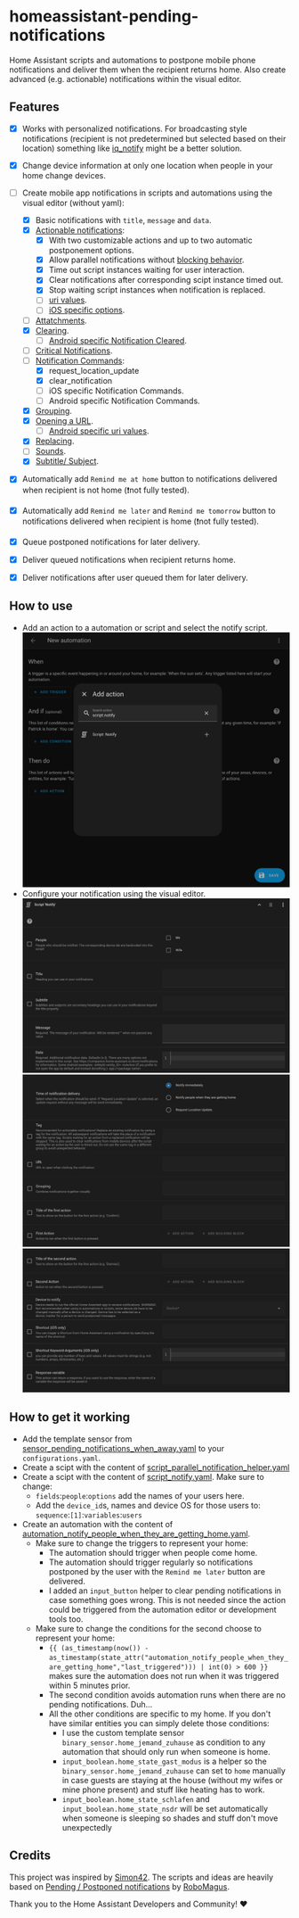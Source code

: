 # homeassistant-pending-notifications
Home Assistant scripts and automations to postpone mobile phone notifications and deliver them when the recipient returns home. Also create advanced (e.g. actionable) notifications within the visual editor.

## Features
- [x] Works with personalized notifications. For broadcasting style notifications (recipient is not predetermined but selected based on their location) something like [iq_notify](https://github.com/cadavre/iq_notify) might be a better solution.
- [x] Change device information at only one location when people in your home change devices.
- [ ] Create mobile app notifications in scripts and automations using the visual editor (without yaml):
  - [x] Basic notifications with `title`, `message` and `data`.
  - [x] [Actionable notifications](https://companion.home-assistant.io/docs/notifications/actionable-notifications):
    - [x] With two customizable actions and up to two automatic postponement options.
    - [x] Allow parallel notifications without [blocking behavior](https://companion.home-assistant.io/docs/notifications/actionable-notifications#blocking-behaviour).
    - [x] Time out script instances waiting for user interaction.
    - [x] Clear notifications after corresponding scipt instance timed out.
    - [x] Stop waiting script instances when notification is replaced.
    - [ ] [uri values](https://companion.home-assistant.io/docs/notifications/actionable-notifications#uri-values).
    - [ ] [iOS specific options](https://companion.home-assistant.io/docs/notifications/actionable-notifications#ios-specific-options).
  - [ ] [Attatchments](https://companion.home-assistant.io/docs/notifications/notification-attachments).
  - [x] [Clearing](https://companion.home-assistant.io/docs/notifications/notifications-basic#clearing).
    - [ ] [Android specific Notification Cleared](https://companion.home-assistant.io/docs/notifications/notification-cleared).
  - [ ] [Critical Notifications](https://companion.home-assistant.io/docs/notifications/critical-notifications).
  - [ ] [Notification Commands](https://companion.home-assistant.io/docs/notifications/notification-commands):
    - [x] request_location_update
    - [x] clear_notification
    - [ ] iOS specific Notification Commands.
    - [ ] Android specific Notification Commands.
  - [x] [Grouping](https://companion.home-assistant.io/docs/notifications/notifications-basic#grouping).
  - [x] [Opening a URL](https://companion.home-assistant.io/docs/notifications/notifications-basic#opening-a-url).
    - [ ] [Android specific uri values](https://companion.home-assistant.io/docs/notifications/actionable-notifications#blocking-behaviour).
  - [x] [Replacing](https://companion.home-assistant.io/docs/notifications/notifications-basic#replacing).
  - [ ] [Sounds](https://companion.home-assistant.io/docs/notifications/notification-sounds).
  - [x] [Subtitle/ Subject](https://companion.home-assistant.io/docs/notifications/notifications-basic#subtitle--subject).
- [x] Automatically add `Remind me at home` button to notifications delivered when recipient is not home (❗not fully tested).
- [x] Automatically add `Remind me later` and `Remind me tomorrow` button to notifications delivered when recipient is home (❗not fully tested).
- [x] Queue postponed notifications for later delivery.
- [x] Deliver queued notifications when recipient returns home.
- [x] Deliver notifications after user queued them for later delivery.


## How to use
- Add an action to a automation or script and select the notify script.
![alt text](add_action.png)
- Configure your notification using the visual editor.
![alt text](notify_1.png)
![alt text](notify_2.png)
![alt text](notify_3.png)


## How to get it working
- Add the template sensor from [sensor_pending_notifications_when_away.yaml](sensor_pending_notifications_when_away.yaml) to your `configurations.yaml`.
- Create a scipt with the content of [script_parallel_notification_helper.yaml](script_parallel_notification_helper.yaml)
- Create a scipt with the content of [script_notify.yaml](script_notify.yaml). Make sure to change:
  - `fields`:`people`:`options` add the names of your users here.
  - Add the `device_id`s, names and device OS for those users to: `sequence`:`[1]`:`variables`:`users`
- Create an automation with the content of [automation_notify_people_when_they_are_getting_home.yaml](automation_notify_people_when_they_are_getting_home.yaml).
  - Make sure to change the triggers to represent your home:
    - The automation should trigger when people come home.
    - The automation should trigger regularly so notifications postponed by the user with the `Remind me later` button are delivered.
    - I added an `input_button` helper to clear pending notifications in case something goes wrong. This is not needed since the action could be triggered from the automation editor or development tools too.
  - Make sure to change the conditions for the second choose to represent your home:
    - `{{ (as_timestamp(now()) - as_timestamp(state_attr("automation_notify_people_when_they_are_getting_home","last_triggered"))) | int(0) > 600 }}` makes sure the automation does not run when it was triggered within 5 minutes prior.
    - The second condition avoids automation runs when there are no pending notifications. Duh...
    - All the other conditions are specific to my home. If you don't have similar entities you can simply delete those conditions:
      - I use the custom template sensor `binary_sensor.home_jemand_zuhause` as condition to any automation that should only run when someone is home.
      - `input_boolean.home_state_gast_modus` is a helper so the `binary_sensor.home_jemand_zuhause` can set to `home` manually in case guests are staying at the house (without my wifes or mine phone present) and stuff like heating has to work.
      - `input_boolean.home_state_schlafen` and `input_boolean.home_state_nsdr` will be set automatically when someone is sleeping so shades and stuff don't move unexpectedly

## Credits
This project was inspired by [Simon42](https://www.simon42.com/home-assistant-zu-hause-benachrichtigen/). The scripts and ideas are heavily based on [Pending / Postponed notifications](https://community.home-assistant.io/t/pending-postponed-notifications/363234) by [RoboMagus](https://gist.github.com/RoboMagus/).

Thank you to the Home Assistant Developers and Community! ❤️